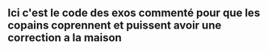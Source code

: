 ## Ici c'est le code des exos commenté pour que les copains coprennent et puissent avoir une correction a la maison
